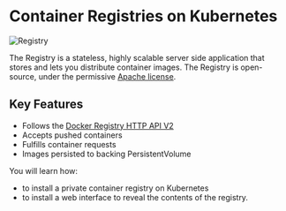 # Container Registries on Kubernetes #

![Registry](/javajon/courses/kubernetes-pipelines/registries/assets/registry.png "Container Registry")

The Registry is a stateless, highly scalable server side application that stores and lets you distribute container images. The Registry is open-source, under the permissive [Apache license](http://en.wikipedia.org/wiki/Apache_License).

## Key Features ##

- Follows the [Docker Registry HTTP API V2](https://docs.docker.com/registry/spec/api/)
- Accepts pushed containers
- Fulfills container requests
- Images persisted to backing PersistentVolume

You will learn how:

- to install a private container registry on Kubernetes
- to install a web interface to reveal the contents of the registry.

